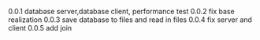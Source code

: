 0.0.1 database server,database client, performance test
0.0.2 fix base realization
0.0.3 save database to files and read in files
0.0.4 fix server and client
0.0.5 add join